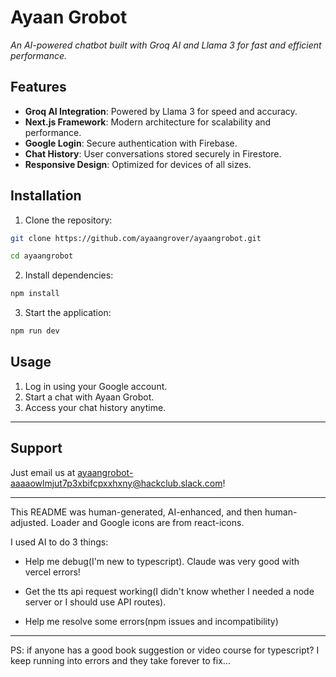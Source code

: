 # Ayaan Grobot  
*An AI-powered chatbot built with Groq AI and Llama 3 for fast and efficient performance.*

## Features  
- **Groq AI Integration**: Powered by Llama 3 for speed and accuracy.  
- **Next.js Framework**: Modern architecture for scalability and performance.  
- **Google Login**: Secure authentication with Firebase.  
- **Chat History**: User conversations stored securely in Firestore.  
- **Responsive Design**: Optimized for devices of all sizes.  

## Installation  
1. Clone the repository:  

```bash
git clone https://github.com/ayaangrover/ayaangrobot.git

cd ayaangrobot  
```
2. Install dependencies:  
   
```bash
npm install
```
  
3. Start the application:  
   
```bash
npm run dev
```
  

## Usage  
1. Log in using your Google account.  
2. Start a chat with Ayaan Grobot.  
3. Access your chat history anytime.  

---

## Support

Just email us at ayaangrobot-aaaaowlmjut7p3xbifcpxxhxny@hackclub.slack.com!

---

This README was human-generated, AI-enhanced, and then human-adjusted.
Loader and Google icons are from react-icons.

I used AI to do 3 things: 
- Help me debug(I'm new to typescript). Claude was very good with vercel errors!

- Get the tts api request working(I didn't know whether I needed a node server or I should use API routes).

- Help me resolve some errors(npm issues and incompatibility)

---

PS: if anyone has a good book suggestion or video course for typescript? I keep running into errors and they take forever to fix...
